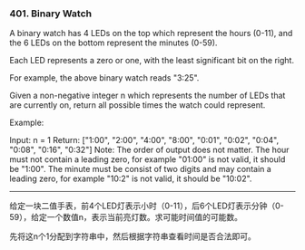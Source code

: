 ### 401. Binary Watch

A binary watch has 4 LEDs on the top which represent the hours (0-11), and the 6 LEDs on the bottom represent the minutes (0-59).

Each LED represents a zero or one, with the least significant bit on the right.


For example, the above binary watch reads "3:25".

Given a non-negative integer n which represents the number of LEDs that are currently on, return all possible times the watch could represent.

Example:

Input: n = 1
Return: ["1:00", "2:00", "4:00", "8:00", "0:01", "0:02", "0:04", "0:08", "0:16", "0:32"]
Note:
The order of output does not matter.
The hour must not contain a leading zero, for example "01:00" is not valid, it should be "1:00".
The minute must be consist of two digits and may contain a leading zero, for example "10:2" is not valid, it should be "10:02".

* * *

给定一块二值手表，前4个LED灯表示小时（0-11），后6个LED灯表示分钟（0-59），给定一个数值n，表示当前亮灯数。求可能时间值的可能数。   

先将这n个1分配到字符串中，然后根据字符串查看时间是否合法即可。  


